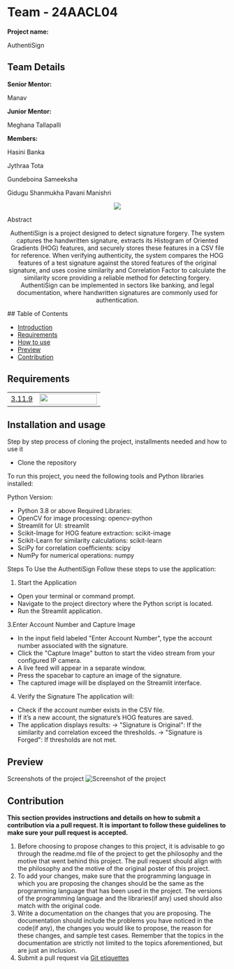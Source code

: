 # Team - 24AACL04
<b>Project name:</b>
<p> AuthentiSign</p>
<h2>Team Details</h2>
<b>Senior Mentor:</b><p> Manav</p>
<b>Junior Mentor:</b><p> Meghana Tallapalli</p>
<b>Members:</b>
<p> Hasini Banka</p>
<p> Jythraa Tota</p>
<p> Gundeboina Sameeksha</p>
<p> Gidugu Shanmukha Pavani Manishri</p>

<div align="center">
  <img src="[logo url](https://imgur.com/a/GZeJsc6)">

</div>
<p>Abstract</p>
<p align="center">AuthentiSign is a project designed to detect signature forgery. The system captures the handwritten signature, extracts its Histogram of Oriented Gradients (HOG) features, and securely stores these features in a CSV file for reference. When verifying authenticity, the system compares the HOG features of a test signature against the stored features of the original signature, and uses cosine similarity and Correlation Factor to calculate the similarity score providing a reliable method for detecting forgery. AuthentiSign can be implemented in sectors like banking, and legal documentation, where handwritten signatures are commonly used for authentication.</p>
## Table of Contents

- [Introduction](#introduction) <br>
- [Requirements](#requirements) <br>
- [How to use](#installation-and-usage) <br>
- [Preview](#previews)
- [Contribution](#contribution)
## Requirements
|||
|--|--|
|[3.11.9](https://www.python.org/downloads/release/python-3119/)|<img src="https://imgur.com/a/P8BUUyb" width="131px" height="25px"></a><br>|


## Installation and usage
Step by step process of cloning the project, installments needed and how to use it

- Clone the repository

To run this project, you need the following tools and Python libraries installed:

Python Version:
- Python 3.8 or above
Required Libraries:
- OpenCV for image processing: opencv-python
- Streamlit for UI: streamlit
- Scikit-Image for HOG feature extraction: scikit-image
- Scikit-Learn for similarity calculations: scikit-learn
- SciPy for correlation coefficients: scipy
- NumPy for numerical operations: numpy

Steps To Use the AuthentiSign
Follow these steps to use the application:

1. Start the Application
- Open your terminal or command prompt.
- Navigate to the project directory where the Python script is located.
- Run the Streamlit application.

3.Enter Account Number and Capture Image
- In the input field labeled "Enter Account Number", type the account number associated with the signature.
- Click the "Capture Image" button to start the video stream from your configured IP camera.
- A live feed will appear in a separate window.
- Press the spacebar to capture an image of the signature.
- The captured image will be displayed on the Streamlit interface.

4. Verify the Signature
The application will:
- Check if the account number exists in the CSV file.
- If it’s a new account, the signature’s HOG features are saved.
- The application displays results:
 -> "Signature is Original": If the similarity and correlation exceed the thresholds.
 -> "Signature is Forged": If thresholds are not met.

## Preview
Screenshots of the project
<img src="https://i.imexampleImage.jpggur.com/" alt="Screenshot of the project">



## Contribution 
**This section provides instructions and details on how to submit a contribution via a pull request. It is important to follow these guidelines to make sure your pull request is accepted.**
1. Before choosing to propose changes to this project, it is advisable to go through the readme.md file of the project to get the philosophy and the motive that went behind this project. The pull request should align with the philosophy and the motive of the original poster of this project.
2. To add your changes, make sure that the programming language in which you are proposing the changes should be the same as the programming language that has been used in the project. The versions of the programming language and the libraries(if any) used should also match with the original code.
3. Write a documentation on the changes that you are proposing. The documentation should include the problems you have noticed in the code(if any), the changes you would like to propose, the reason for these changes, and sample test cases. Remember that the topics in the documentation are strictly not limited to the topics aforementioned, but are just an inclusion.
4. Submit a pull request via [Git etiquettes](https://gist.github.com/mikepea/863f63d6e37281e329f8) 









